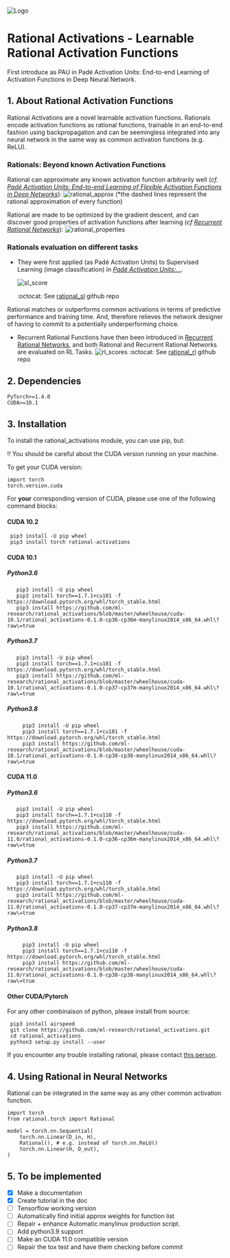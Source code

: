 ![Logo](./images/rationals_logo_colored.png)
# Rational Activations - Learnable Rational Activation Functions
First introduce as PAU in Padé Activation Units: End-to-end Learning of Activation Functions in Deep Neural Network.

## 1. About Rational Activation Functions

Rational Activations are a novel learnable activation functions. Rationals encode activation functions as rational functions, trainable in an end-to-end fashion using backpropagation and can be seemingless integrated into any neural network in the same way as common activation functions (e.g. ReLU).

### Rationals: Beyond known Activation Functions
Rational can approximate any known activation function arbitrarily well (*cf. [Padé Activation Units: End-to-end Learning of Flexible Activation Functions in Deep Networks](https://arxiv.org/abs/1907.06732)*):
  ![rational_approx](./images/rational_approx.png)
  (*the dashed lines represent the rational approximation of every function)

Rational are made to be optimized by the gradient descent, and can discover good properties of activation functions after learning (*cf [Recurrent Rational Networks](https://arxiv.org/pdf/2102.09407)*):
  ![rational_properties](./images/rational_properties.png)
### Rationals evaluation on different tasks
* They were first applied (as Padé Activation Units) to Supervised Learning (image classification) in *[Padé Activation Units:...](https://arxiv.org/abs/1907.06732)*.

  ![sl_score](./images/sl_score.png)

  :octocat: See [rational_sl](https://github.com/ml-research/rational_sl) github repo

Rational matches or outperforms common activations in terms of predictive performance and training time.
And, therefore relieves the network designer of having to commit to a potentially underperforming choice.

* Recurrent Rational Functions have then been introduced in [Recurrent Rational Networks](https://arxiv.org/pdf/2102.09407), and both Rational and Recurrent Rational Networks are evaluated on RL Tasks.
  ![rl_scores](./images/rl_scores.png)
 :octocat: See [rational_rl](https://github.com/ml-research/rational_rl) github repo

## 2. Dependencies
    PyTorch>=1.4.0
    CUDA>=10.1


## 3. Installation

To install the rational_activations module, you can use pip, but:<br/>

:bangbang:  You should be careful about the CUDA version running on your machine.


To get your CUDA version:

    import torch
    torch.version.cuda

For **your** corresponding version of CUDA, please use one of the following command blocks:
#### CUDA 10.2

     pip3 install -U pip wheel
     pip3 install torch rational-activations

#### CUDA 10.1
##### Python3.6

       pip3 install -U pip wheel
       pip3 install torch==1.7.1+cu101 -f https://download.pytorch.org/whl/torch_stable.html
       pip3 install https://github.com/ml-research/rational_activations/blob/master/wheelhouse/cuda-10.1/rational_activations-0.1.0-cp36-cp36m-manylinux2014_x86_64.whl\?raw\=true 

##### Python3.7

       pip3 install -U pip wheel
       pip3 install torch==1.7.1+cu101 -f https://download.pytorch.org/whl/torch_stable.html
       pip3 install https://github.com/ml-research/rational_activations/blob/master/wheelhouse/cuda-10.1/rational_activations-0.1.0-cp37-cp37m-manylinux2014_x86_64.whl\?raw\=true 

##### Python3.8

         pip3 install -U pip wheel
         pip3 install torch==1.7.1+cu101 -f https://download.pytorch.org/whl/torch_stable.html
         pip3 install https://github.com/ml-research/rational_activations/blob/master/wheelhouse/cuda-10.1/rational_activations-0.1.0-cp38-cp38-manylinux2014_x86_64.whl\?raw\=true
         
         
#### CUDA 11.0
##### Python3.6

       pip3 install -U pip wheel
       pip3 install torch==1.7.1+cu110 -f https://download.pytorch.org/whl/torch_stable.html
       pip3 install https://github.com/ml-research/rational_activations/blob/master/wheelhouse/cuda-11.0/rational_activations-0.1.0-cp36-cp36m-manylinux2014_x86_64.whl\?raw\=true 

##### Python3.7

       pip3 install -U pip wheel
       pip3 install torch==1.7.1+cu110 -f https://download.pytorch.org/whl/torch_stable.html
       pip3 install https://github.com/ml-research/rational_activations/blob/master/wheelhouse/cuda-11.0/rational_activations-0.1.0-cp37-cp37m-manylinux2014_x86_64.whl\?raw\=true

##### Python3.8

         pip3 install -U pip wheel
         pip3 install torch==1.7.1+cu110 -f https://download.pytorch.org/whl/torch_stable.html
         pip3 install https://github.com/ml-research/rational_activations/blob/master/wheelhouse/cuda-11.0/rational_activations-0.1.0-cp38-cp38-manylinux2014_x86_64.whl\?raw\=true


#### Other CUDA/Pytorch</h3>
For any other combinaison of python, please install from source:

     pip3 install airspeed
     git clone https://github.com/ml-research/rational_activations.git
     cd rational_activations
     python3 setup.py install --user



If you encounter any trouble installing rational, please contact [this person](quentin.delfosse@cs.tu-darmstadt.de).

## 4. Using Rational in Neural Networks

Rational can be integrated in the same way as any other common activation function.

~~~~
import torch
from rational.torch import Rational

model = torch.nn.Sequential(
    torch.nn.Linear(D_in, H),
    Rational(), # e.g. instead of torch.nn.ReLU()
    torch.nn.Linear(H, D_out),
)
~~~~

## 5. To be implemented
- [X] Make a documentation
- [X] Create tutorial in the doc
- [ ] Tensorflow working version
- [ ] Automatically find initial approx weights for function list
- [ ] Repair + enhance Automatic manylinux production script.
- [ ] Add python3.9 support
- [ ] Make an CUDA 11.0 compatible version
- [ ] Repair the tox test and have them checking before commit
